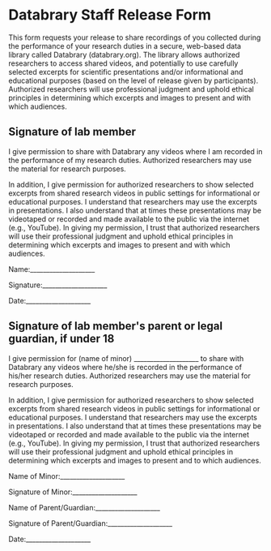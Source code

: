 # Databrary Staff Release Form

This form requests your release to share recordings of you collected during the performance of your research duties in a secure, web-based data library called Databrary (databrary.org).
The library allows authorized researchers to access shared videos, and potentially to use carefully selected excerpts for scientific presentations and/or informational and educational purposes (based on the level of release given by participants).
Authorized researchers will use professional judgment and uphold ethical principles in determining which excerpts and images to present and with which audiences.

## Signature of lab member

I give permission to share with Databrary any videos where I am recorded in the performance of my research duties.
Authorized researchers may use the material for research purposes.

In addition, I give permission for authorized researchers to show selected excerpts from shared research videos in public settings for informational or educational purposes.
I understand that researchers may use the excerpts in presentations.
I also understand that at times these presentations may be videotaped or recorded and made available to the public via the internet (e.g., YouTube).
In giving my permission, I trust that authorized researchers will use their professional judgment and uphold ethical principles in determining which excerpts and images to present and with which audiences.

Name:____________________

Signature:____________________

Date:____________________

## Signature of lab member's parent or legal guardian, if under 18

I give permission for (name of minor) ____________________ to share with Databrary any videos where he/she is recorded in the performance of his/her research duties.
Authorized researchers may use the material for research purposes.

In addition, I give permission for authorized researchers to show selected excerpts from shared research videos in public settings for informational or educational purposes.
I understand that researchers may use the excerpts in presentations.
I also understand that at times these presentations may be videotaped or recorded and made available to the public via the internet (e.g., YouTube).
In giving my permission, I trust that authorized researchers will use their professional judgment and uphold ethical principles in determining which excerpts and images to present and to which audiences.

Name of Minor:____________________

Signature of Minor:____________________

Name of Parent/Guardian:____________________

Signature of Parent/Guardian:____________________

Date:____________________
